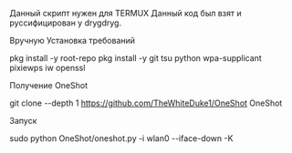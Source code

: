 Данный скрипт нужен для TERMUX
Данный код был взят и руссифицирован у drygdryg.

Вручную
Установка требований

pkg install -y root-repo
pkg install -y git tsu python wpa-supplicant pixiewps iw openssl

Получение OneShot

git clone --depth 1 https://github.com/TheWhiteDuke1/OneShot OneShot

Запуск

sudo python OneShot/oneshot.py -i wlan0 --iface-down -K
